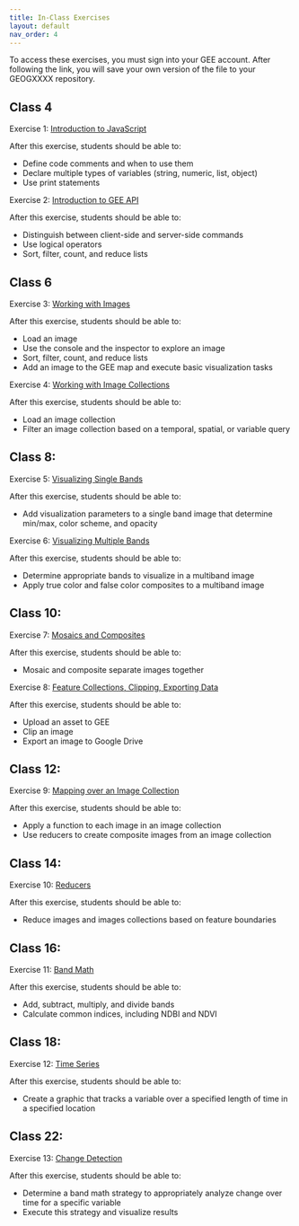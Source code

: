 ```yaml
---
title: In-Class Exercises
layout: default
nav_order: 4
---
```

To access these exercises, you must sign into your GEE account. After following the link, you will save your own version of the file to your GEOGXXXX repository. 

## Class 4
Exercise 1: [Introduction to JavaScript](https://code.earthengine.google.com/5a5bbcb4c57bc7d1b2ed37be3ba9bfcb?hl=it)

After this exercise, students should be able to:

- Define code comments and when to use them
- Declare multiple types of variables (string, numeric, list, object)
- Use print statements

Exercise 2: [Introduction to GEE API](https://code.earthengine.google.com/cc96e647d6f192b2ea91c718a442c003?hl=it)

After this exercise, students should be able to:

- Distinguish between client-side and server-side commands
- Use logical operators
- Sort, filter, count, and reduce lists

## Class 6
Exercise 3: [Working with Images](https://code.earthengine.google.com/6ada11e98a2807310659f33d012cc0de?hl=it)

After this exercise, students should be able to:

- Load an image
- Use the console and the inspector to explore an image
- Sort, filter, count, and reduce lists
- Add an image to the GEE map and execute basic visualization tasks
  
Exercise 4: [Working with Image Collections](https://code.earthengine.google.com/978d9a16c6af7cbf24169328eb70a4b6?hl=it)

After this exercise, students should be able to:

- Load an image collection
- Filter an image collection based on a temporal, spatial, or variable query
  
## Class 8:
Exercise 5: [Visualizing Single Bands](https://code.earthengine.google.com/d7f5a339665e3c5e73f301c438d8377d?hl=it)

After this exercise, students should be able to:

- Add visualization parameters to a single band image that determine min/max, color scheme, and opacity

Exercise 6: [Visualizing Multiple Bands](https://code.earthengine.google.com/a50ddfbbe5c33a0919e922ea6f27d624?hl=it)

After this exercise, students should be able to:

- Determine appropriate bands to visualize in a multiband image
- Apply true color and false color composites to a multiband image

## Class 10:
Exercise 7: [Mosaics and Composites](https://code.earthengine.google.com/23febb4227ac4f75e6153cad9c93a815?hl=it)

After this exercise, students should be able to:

- Mosaic and composite separate images together

Exercise 8: [Feature Collections, Clipping, Exporting Data](https://code.earthengine.google.com/0efe1af07f50a7335c74be9a00cbf9b2?hl=it)

After this exercise, students should be able to:

- Upload an asset to GEE
- Clip an image
- Export an image to Google Drive

## Class 12: 
Exercise 9: [Mapping over an Image Collection](https://code.earthengine.google.com/fc889a7c127a768fc3536f00d91896a4?hl=it)

After this exercise, students should be able to:

- Apply a function to each image in an image collection
- Use reducers to create composite images from an image collection

## Class 14:
Exercise 10: [Reducers](https://code.earthengine.google.com/1250d5c38232855b86c342f8f7236843?hl=it)

After this exercise, students should be able to:

- Reduce images and images collections based on feature boundaries


## Class 16:
Exercise 11: [Band Math](https://code.earthengine.google.com/20d1a6f63794c3cb4600497c78035f1d?hl=it)

After this exercise, students should be able to:

- Add, subtract, multiply, and divide bands
- Calculate common indices, including NDBI and NDVI

## Class 18: 
Exercise 12: [Time Series](https://code.earthengine.google.com/541fcb4c0fec5d3a7be99663f7e5c739?hl=it)

After this exercise, students should be able to:

- Create a graphic that tracks a variable over a specified length of time in a specified location

## Class 22:
Exercise 13: [Change Detection](https://code.earthengine.google.com/4c916fbe34d82a8ba4f0b2ac594372e6?hl=it)

After this exercise, students should be able to:

- Determine a band math strategy to appropriately analyze change over time for a specific variable
- Execute this strategy and visualize results


